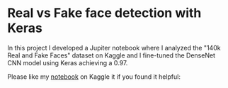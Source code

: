 # Real vs Fake face detection with Keras

In this project I developed a Jupiter notebook where I analyzed the "140k Real and Fake Faces" dataset on Kaggle and I fine-tuned the DenseNet CNN model using Keras achieving a 0.97. 

Please like my [notebook](https://www.kaggle.com/code/nicoladisabato/fake-face-detection-with-keras-accuracy-0-97) on Kaggle it if you found it helpful: 
